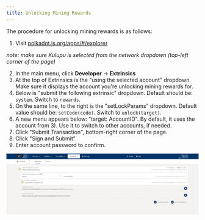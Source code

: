 ```yaml
---
title: Unlocking Mining Rewards
---
```


The procedure for unlocking mining rewards is as follows:

1. Visit [polkadot.js.org/apps/#/explorer](https://polkadot.js.org/apps/#/explorer)

*note: make sure Kulupu is selected from the network dropdown (top-left corner of the page)*

2. In the main menu, click **Developer** -> **Extrinsics**
3. At the top of Extrinsics is the "using the selected account" dropdown. Make sure it displays the account you're unlocking mining rewards for.
4. Below is "submit the following extrinsic" dropdown. Default should be: `system`. Switch to `rewards`.
5. On the same line, to the right is the  "setLockParams" dropdown. Default value should be: `setCode(code)`. Switch to `unlock(target)`.
6. A new menu appears below: "target: AccountID". By default, it uses the account from 3). Use it to switch to other accounts, if needed.
7. Click "Submit Transaction", bottom-right corner of the page.
8. Click "Sign and Submit".
9. Enter account password to confirm.

![Screenshot from Polkadot.js](/static/img/docs-guide_mining-rewards-unlock.png)